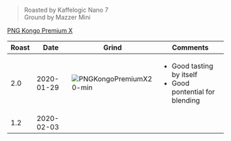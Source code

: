 > Roasted by Kaffelogic Nano 7<br>
> Ground by Mazzer Mini

[PNG Kongo Premium X](https://www.greenbeanhouse.co.nz/product/2078789)

| Roast | Date       | Grind | Comments |
|-------|------------|-------|----------
| 2.0   | 2020-01-29 | ![PNGKongoPremiumX2 0-min](https://user-images.githubusercontent.com/2862029/73634679-9a096f80-46c6-11ea-854d-4574ec86ccfe.jpeg) | <ul><li>Good tasting by itself</li><li>Good pontential for blending</li></ul>
| 1.2   | 2020-02-03 | 
